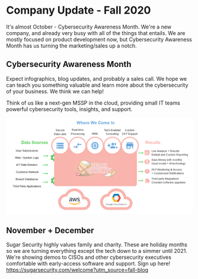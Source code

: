 # Company Update - Fall 2020
It's almost October - Cybersecurity Awareness Month. We're a new company, and already very busy with all of the things that entails.
We are mostly focused on product development now, but Cybersecurity Awareness Month has us turning the marketing/sales up a notch. 

## Cybersecurity Awareness Month
Expect infographics, blog updates, and probably a sales call. We hope we can teach you something valuable and learn more about the cybersecurity of your business. We think we can help! 

Think of us like a next-gen MSSP in the cloud, providing small IT teams powerful cybersecurity tools, insights, and support.

![product](../assets/images/product.png)

## November + December
Sugar Security highly values family and charity. These are holiday months so we are turning everything except the tech down to a simmer until 2021. We're showing demos to CISOs and other cybersecurity executives comfortable with early-access software and support. Sign up here! https://sugarsecurity.com/welcome?utm_source=fall-blog
